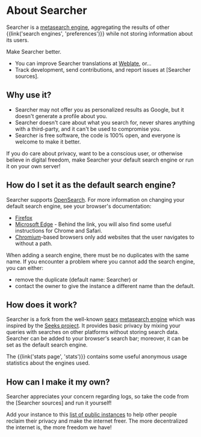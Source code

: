 # About Searcher

Searcher is a [metasearch engine], aggregating the results of other
{{link('search engines', 'preferences')}} while not storing information about
its users.

Make Searcher better.

- You can improve Searcher translations at [Weblate], or...
- Track development, send contributions, and report issues at [Searcher sources].

## Why use it?

- Searcher may not offer you as personalized results as Google, but it doesn't
  generate a profile about you.
- Searcher doesn't care about what you search for, never shares anything with a
  third-party, and it can't be used to compromise you.
- Searcher is free software, the code is 100% open, and everyone is welcome to
  make it better.

If you do care about privacy, want to be a conscious user, or otherwise believe
in digital freedom, make Searcher your default search engine or run it on your
own server!

## How do I set it as the default search engine?

Searcher supports [OpenSearch].  For more information on changing your default
search engine, see your browser's documentation:

- [Firefox]
- [Microsoft Edge] - Behind the link, you will also find some useful instructions
  for Chrome and Safari.
- [Chromium]-based browsers only add websites that the user navigates to without
  a path.

When adding a search engine, there must be no duplicates with the same name.  If
you encounter a problem where you cannot add the search engine, you can either:

- remove the duplicate (default name: Searcher) or
- contact the owner to give the instance a different name than the default.

## How does it work?

Searcher is a fork from the well-known [searx] [metasearch engine] which was
inspired by the [Seeks project].  It provides basic privacy by mixing your
queries with searches on other platforms without storing search data.  Searcher
can be added to your browser's search bar; moreover, it can be set as the
default search engine.

The {{link('stats page', 'stats')}} contains some useful anonymous usage
statistics about the engines used.

## How can I make it my own?

Searcher appreciates your concern regarding logs, so take the code from the
[Searcher sources] and run it yourself!

Add your instance to this [list of public
instances]({{get_setting('brand.public_instances')}}) to help other people
reclaim their privacy and make the internet freer.  The more decentralized the
internet is, the more freedom we have!


[SearXNG sources]: {{GIT_URL}}
[#searxng:matrix.org]: https://matrix.to/#/#searxng:matrix.org
[SearXNG docs]: {{get_setting('brand.docs_url')}}
[searx]: https://github.com/searx/searx
[metasearch engine]: https://en.wikipedia.org/wiki/Metasearch_engine
[Weblate]: https://translate.codeberg.org/projects/searxng/
[Seeks project]: https://beniz.github.io/seeks/
[OpenSearch]: https://github.com/dewitt/opensearch/blob/master/opensearch-1-1-draft-6.md
[Firefox]: https://support.mozilla.org/en-US/kb/add-or-remove-search-engine-firefox
[Microsoft Edge]: https://support.microsoft.com/en-us/help/4028574/microsoft-edge-change-the-default-search-engine
[Chromium]: https://www.chromium.org/tab-to-search
